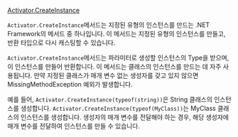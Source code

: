 [Activator.CreateInstance](https://learn.microsoft.com/en-us/dotnet/api/system.activator.createinstance?redirectedfrom=MSDN&view=net-7.0#overloads)

`Activator.CreateInstance`메서드는 지정된 유형의 인스턴스를 만드는 .NET Framework의 메서드 중 하나입니다. 이 메서드는 지정된 유형의 인스턴스를 만들고, 반환 타입으로 다시 캐스팅할 수 있습니다.

`Activator.CreateInstance`메서드는 파라미터로 생성할 인스턴스의 Type을 받으며, 이 인스턴스를 만들어 반환합니다. 이 메서드는 클래스의 인스턴스를 만드는 데 자주 사용됩니다. 만약 지정된 클래스가 매개 변수 없는 생성자를 갖고 있지 않으면 MissingMethodException 예외가 발생합니다.

예를 들어, `Activator.CreateInstance(typeof(string))`은 String 클래스의 인스턴스를 생성합니다. `Activator.CreateInstance(typeof(MyClass))`는 MyClass 클래스의 인스턴스를 생성합니다. 생성자의 매개 변수를 전달해야 하는 경우, 해당 생성자에 매개 변수를 전달하여 인스턴스를 만들 수 있습니다.